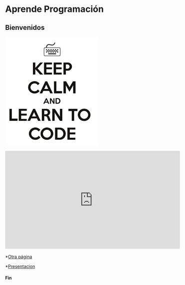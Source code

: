 # Aprende Programación

## Bienvenidos

![](./imagenes/learn-how-to-code.png)

<iframe width="560" height="315" src="https://www.youtube.com/embed/rL8X2mlNHPM" frameborder="0" allow="accelerometer; autoplay; encrypted-media; gyroscope; picture-in-picture" allowfullscreen></iframe>

*[Otra página](https://profcduquetec.github.io/PruebaGitHubInstruccional/otrapagina)

*[Presentacion](https://profcduquetec.github.io/PruebaGitHub/presentacion)

#### Fin
